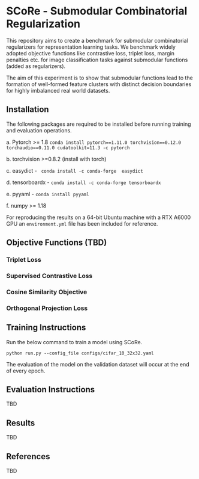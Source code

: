 # SCoRe - Submodular Combinatorial Regularization 
This repository aims to create a benchmark for submodular combinatorial regularizers for representation learning tasks. 
We benchmark widely adopted objective functions like contrastive loss, triplet loss, margin penalties etc. for image classification tasks against
submodular functions (added as regularizers). 

The aim of this experiment is to show that submodular functions lead to the formation of well-formed feature clusters with distinct decision boundaries for highly imbalanced real world datasets.

## Installation
The following packages are required to be installed before running training and evaluation operations.

a. Pytorch >= 1.8 ```conda install pytorch==1.11.0 torchvision==0.12.0 torchaudio==0.11.0 cudatoolkit=11.3 -c pytorch```

b. torchvision >=0.8.2 (install with torch)

c. easydict - ``` conda install -c conda-forge  easydict```

d. tensorboardx - ``` conda install -c conda-forge tensorboardx ```

e. pyyaml - ``` conda install pyyaml ```

f. numpy >= 1.18

For reproducing the results on a 64-bit Ubuntu machine with a RTX A6000 GPU an ```environment.yml``` file has been included for reference.

## Objective Functions (TBD)
### Triplet Loss

### Supervised Contrastive Loss

### Cosine Similarity Objective

### Orthogonal Projection Loss

## Training Instructions
Run the below command to train a model using SCoRe.
```
python run.py --config_file configs/cifar_10_32x32.yaml
```
The evaluation of the model on the validation dataset will occur at the end of every epoch.

## Evaluation Instructions
TBD

## Results
TBD

## References
TBD
